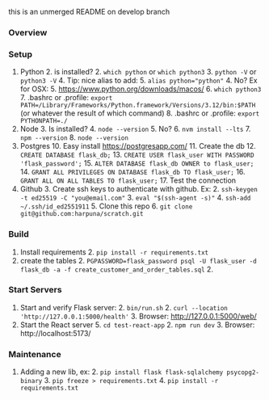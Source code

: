this is an unmerged README on develop branch

### Overview



### Setup

1. Python 
   2. is installed?
      2. `which python` or `which python3`
      3. `python -V` or `python3 -V`
      4. Tip: nice alias to add: 
         5. `alias python="python"`
   4. No? Ex for OSX:
      5. https://www.python.org/downloads/macos/
      6. `which python3`
      7. .bashrc or .profile: `export PATH=/Library/Frameworks/Python.framework/Versions/3.12/bin:$PATH` (or whatever the result of which command)
      8. .bashrc or .profile: `export PYTHONPATH=./`
2. Node
   3. Is installed?
      4. `node --version`
   5. No?
      6. `nvm install --lts`
      7. `npm --version`
      8. `node --version`
9. Postgres
   10. Easy install https://postgresapp.com/
   11. Create the db
       12. `CREATE DATABASE flask_db;`
       13. `CREATE USER flask_user WITH PASSWORD 'flask_password';`
       15. `ALTER DATABASE flask_db OWNER to flask_user;`
       14. `GRANT ALL PRIVILEGES ON DATABASE flask_db TO flask_user;`
       16. `GRANT ALL ON ALL TABLES TO flask_user;`
   17. Test the connection 
18. Github
    3. Create ssh keys to authenticate with github.  Ex:
       2. `ssh-keygen -t ed25519 -C "you@email.com"`
       3. `eval "$(ssh-agent -s)"`
       4. `ssh-add ~/.ssh/id_ed2551911`
    5. Clone this repo 
       6. `git clone git@github.com:harpuna/scratch.git`

      
### Build

1. Install requirements
   2. `pip install -r requirements.txt`
1. create the tables
   2. `PGPASSWORD=flask_password psql -U flask_user -d flask_db -a -f create_customer_and_order_tables.sql`
   2. 

### Start Servers

1. Start and verify Flask server:
   2. `bin/run.sh`
   2. `curl --location 'http://127.0.0.1:5000/health'`
   3. Browser: http://127.0.0.1:5000/web/
4. Start the React server
   5. `cd test-react-app`
   2. `npm run dev`
   3. Browser: http://localhost:5173/

    
### Maintenance

1. Adding a new lib, ex:
   2. `pip install flask flask-sqlalchemy psycopg2-binary`
   3. `pip freeze > requirements.txt`
   4. `pip install -r requirements.txt`
